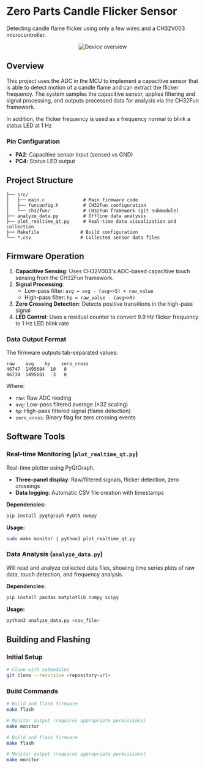 # Zero Parts Candle Flicker Sensor

Detecting candle flame flicker using only a few wires and a CH32V003 microcontroller. 


<p align="center">
  <img src="media/flameosc_small.gif" alt="Device overview"/>
</p>

## Overview

This project uses the ADC in the MCU to implement a capacitive sensor that is able to detect motion of a candle flame and can extract the flicker frequency. The system samples the capacitive sensor, applies filtering and signal processing, and outputs processed data for analysis via the CH32Fun framework.

In addition, the flicker frequency is used as a frequency normal to blink a status LED at 1 Hz

### Pin Configuration

- **PA2**: Capacitive sensor input (sensed vs GND)
- **PC4**: Status LED output

## Project Structure

```
├── src/
│   ├── main.c              # Main firmware code
│   ├── funconfig.h         # CH32Fun configuration
│   └── ch32fun/            # CH32Fun framework (git submodule)
├── analyze_data.py         # Offline data analysis 
├── plot_realtime_qt.py     # Real-time data visualization and collection
├── Makefile               # Build configuration
└── *.csv                  # Collected sensor data files
```

## Firmware Operation

1. **Capacitive Sensing**: Uses CH32V003's ADC-based capacitive touch sensing from the CH32Fun framework.
2. **Signal Processing**:
   - Low-pass filter: `avg = avg - (avg>>5) + raw_value`
   - High-pass filter: `hp = raw_value - (avg>>5)`
3. **Zero Crossing Detection**: Detects positive transitions in the high-pass signal
5. **LED Control**: Uses a residual counter to convert 9.9 Hz flicker frequency to 1 Hz LED blink rate

### Data Output Format

The firmware outputs tab-separated values:
```
raw    avg    hp    zero_cross
46747  1495604  10   0
46734  1495601  -3   0
```

Where:
- `raw`: Raw ADC reading
- `avg`: Low-pass filtered average (×32 scaling)
- `hp`: High-pass filtered signal (flame detection)
- `zero_cross`: Binary flag for zero crossing events

## Software Tools

### Real-time Monitoring (`plot_realtime_qt.py`)

Real-time plotter using PyQtGraph.
- **Three-panel display**: Raw/filtered signals, flicker detection, zero crossings
- **Data logging**: Automatic CSV file creation with timestamps

**Dependencies:**
```bash
pip install pyqtgraph PyQt5 numpy
```

**Usage:**
```bash
sudo make monitor | python3 plot_realtime_qt.py
```

### Data Analysis (`analyze_data.py`)

Will read and analyze collected data files, showing time series plots of raw data, touch detection, and frequency analysis.

**Dependencies:**
```bash
pip install pandas matplotlib numpy scipy
```

**Usage:**
```bash
python3 analyze_data.py <csv_file>
```

## Building and Flashing

### Initial Setup

```bash
# Clone with submodules
git clone --recursive <repository-url>
```

### Build Commands
```bash
# Build and flash firmware
make flash

# Monitor output (requires appropriate permissions)
make monitor
```
```bash
# Build and flash firmware
make flash

# Monitor output (requires appropriate permissions)
make monitor
```

